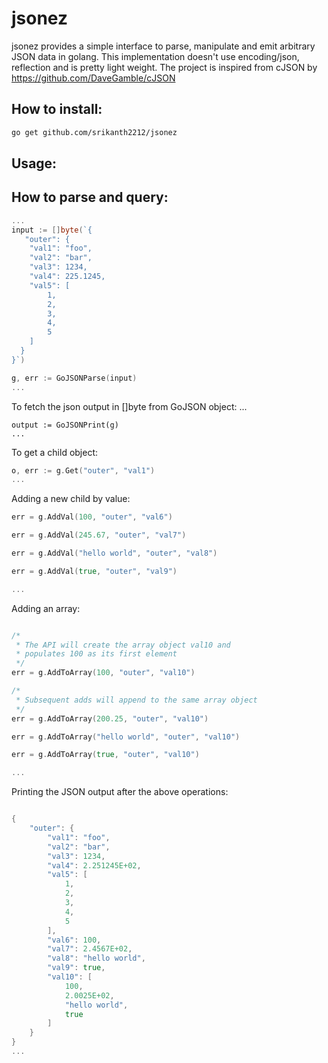 # jsonez
jsonez provides a simple interface to parse, manipulate and emit arbitrary JSON data in golang. This implementation doesn't use encoding/json, reflection and is pretty light weight. The project is inspired from cJSON by https://github.com/DaveGamble/cJSON 

## How to install:
```bash
go get github.com/srikanth2212/jsonez
```
## Usage:

## How to parse and query:
```go
...
input := []byte(`{
   "outer": {
	"val1":	"foo",
	"val2":	"bar",
	"val3":	1234,
	"val4":	225.1245,
	"val5":	[
	 	1,
		2,
		3,
		4,
		5
	]
  }
}`)

g, err := GoJSONParse(input)
...
```
  
To fetch the json output in []byte from GoJSON object:
...
```
output := GoJSONPrint(g)
...
```

To get a child object:
```go
o, err := g.Get("outer", "val1")
...
```

Adding a new child by value:
```go
err = g.AddVal(100, "outer", "val6")

err = g.AddVal(245.67, "outer", "val7")

err = g.AddVal("hello world", "outer", "val8")

err = g.AddVal(true, "outer", "val9")

...
```

Adding an array:
```go

/*
 * The API will create the array object val10 and
 * populates 100 as its first element
 */
err = g.AddToArray(100, "outer", "val10")

/*
 * Subsequent adds will append to the same array object
 */
err = g.AddToArray(200.25, "outer", "val10")

err = g.AddToArray("hello world", "outer", "val10")

err = g.AddToArray(true, "outer", "val10")

...
```

Printing the JSON output after the above operations:
```go

{
	"outer": {
		"val1": "foo",
		"val2": "bar",
		"val3": 1234,
		"val4": 2.251245E+02,
		"val5": [
			1,
			2,
			3,
			4,
			5
		],
		"val6": 100,
		"val7": 2.4567E+02,
		"val8": "hello world",
		"val9": true,
		"val10": [
			100,
			2.0025E+02,
			"hello world",
			true
		]
	}
}
...
```




